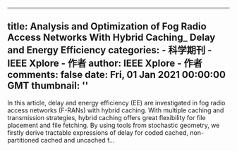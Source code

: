 
---
title: Analysis and Optimization of Fog Radio Access Networks With Hybrid Caching_ Delay and Energy Efficiency
categories: 
    - 科学期刊
    - IEEE Xplore - 作者
author: IEEE Xplore - 作者
comments: false
date: Fri, 01 Jan 2021 00:00:00 GMT
thumbnail: ''
---

<div>   
In this article, delay and energy efficiency (EE) are investigated in fog radio access networks (F-RANs) with hybrid caching. With multiple caching and transmission strategies, hybrid caching offers great flexibility for file placement and file fetching. By using tools from stochastic geometry, we firstly derive tractable expressions of delay for coded cached, non-partitioned cached and uncached f...  
</div>
            